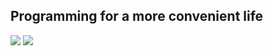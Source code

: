 ## Programming for a more convenient life
<picture>
  <source
    srcset="https://github-readme-stats-eta-six-47.vercel.app/api?username=YuevUwU&show_icons=true&theme=midnight-purple&hide_border=true&border_radius=10&show=reviews"
    media="(prefers-color-scheme: dark)"
  />
  <source
    srcset="https://github-readme-stats-eta-six-47.vercel.app/api?username=YuevUwU&show_icons=true&theme=buefy&hide_border=true&border_radius=10&show=reviews"
    media="(prefers-color-scheme: light), (prefers-color-scheme: no-preference)"
  />
  <img src="https://github-readme-stats-eta-six-47.vercel.app/api?username=YuevUwU&show_icons=true&theme=transparent&hide_border=true&border_radius=10&show=reviews" />
</picture>

<picture>
  <source
    srcset="https://github-readme-stats-eta-six-47.vercel.app/api/top-langs/?username=YuevUwU&layout=donut&theme=midnight-purple&hide_border=true&border_radius=10&size_weight=1&count_weight=0"
    media="(prefers-color-scheme: dark)"
  />
  <source
    srcset="https://github-readme-stats-eta-six-47.vercel.app/api/top-langs/?username=YuevUwU&layout=donut&theme=buefy&hide_border=true&border_radius=10&size_weight=1&count_weight=0"
    media="(prefers-color-scheme: light), (prefers-color-scheme: no-preference)"
  />
  <img src="https://github-readme-stats-eta-six-47.vercel.app/api/top-langs/?username=YuevUwU&layout=donut&theme=transparent&hide_border=true&border_radius=10&size_weight=1&count_weight=0" />
</picture>
